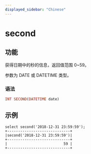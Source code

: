 ```yaml
---
displayed_sidebar: "Chinese"
---
```


# second

## 功能

获得日期中的秒的信息，返回值范围 0~59。

参数为 DATE 或 DATETIME 类型。

### 语法

```Haskell
INT SECOND(DATETIME date)
```

## 示例

```Plain Text
select second('2018-12-31 23:59:59');
+-----------------------------+
|second('2018-12-31 23:59:59')|
+-----------------------------+
|                          59 |
+-----------------------------+
```